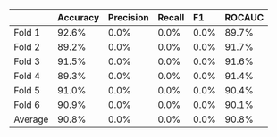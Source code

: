 |         | Accuracy   | Precision   | Recall   | F1   | ROCAUC   |
|:--------|:-----------|:------------|:---------|:-----|:---------|
| Fold 1  | 92.6%      | 0.0%        | 0.0%     | 0.0% | 89.7%    |
| Fold 2  | 89.2%      | 0.0%        | 0.0%     | 0.0% | 91.7%    |
| Fold 3  | 91.5%      | 0.0%        | 0.0%     | 0.0% | 91.6%    |
| Fold 4  | 89.3%      | 0.0%        | 0.0%     | 0.0% | 91.4%    |
| Fold 5  | 91.0%      | 0.0%        | 0.0%     | 0.0% | 90.4%    |
| Fold 6  | 90.9%      | 0.0%        | 0.0%     | 0.0% | 90.1%    |
| Average | 90.8%      | 0.0%        | 0.0%     | 0.0% | 90.8%    |